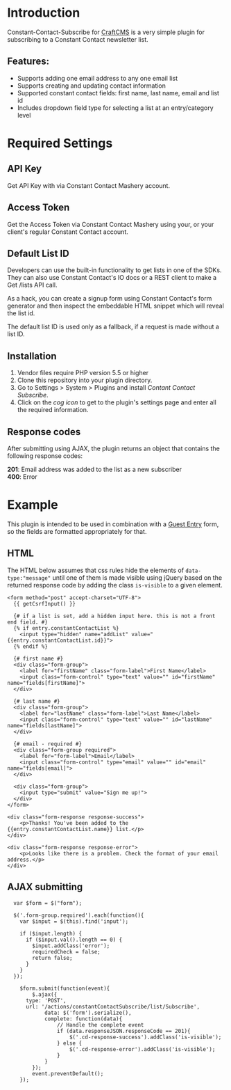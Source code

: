 # Introduction

Constant-Contact-Subscribe for [CraftCMS](http://www.craftcms.com) is a very simple plugin for subscribing to a Constant Contact newsletter list.

## Features:
- Supports adding one email address to any one email list
- Supports creating and updating contact information
- Supported constant contact fields: first name, last name, email and list id
- Includes dropdown field type for selecting a list at an entry/category level

# Required Settings
## API Key
Get API Key with via Constant Contact Mashery account.

## Access Token
Get the Access Token via Constant Contact Mashery using your, or your client's regular Constant Contact account.

## Default List ID
Developers can use the built-in functionality to get lists in one of the SDKs. They can also use Constant Contact's IO docs or a REST client to make a Get /lists API call.

As a hack, you can create a signup form using Constant Contact's form generator and then inspect the embeddable HTML snippet which will reveal the list id.

The default list ID is used only as a fallback, if a request is made without a list ID.

## Installation
1. Vendor files require PHP version 5.5 or higher
2. Clone this repository into your plugin directory.
3. Go to Settings > System > Plugins and install _Contant Contact Subscribe_.
4. Click on the _cog icon_ to get to the plugin's settings page and enter all the required information.

## Response codes
After submitting using AJAX, the plugin returns an object that contains the following response codes:

**201**: Email address was added to the list as a new subscriber<br>
**400**: Error


# Example

This plugin is intended to be used in combination with a [Guest Entry](https://github.com/craftcms/guest-entries) form, so the fields are formatted appropriately for that.

## HTML
The HTML below assumes that css rules hide the elements of `data-type:"message"` until one of them is made visible using jQuery based on the returned response code by adding the class `is-visible` to a given element.

```
<form method="post" accept-charset="UTF-8">
  {{ getCsrfInput() }}

  {# if a list is set, add a hidden input here. this is not a front end field. #}
  {% if entry.constantContactList %}
    <input type="hidden" name="addList" value="{{entry.constantContactList.id}}">
  {% endif %}

  {# first name #}
  <div class="form-group">
    <label for="firstName" class="form-label">First Name</label>
    <input class="form-control" type="text" value="" id="firstName" name="fields[firstName]">
  </div>

  {# last name #}
  <div class="form-group">
    <label for="lastName" class="form-label">Last Name</label>
    <input class="form-control" type="text" value="" id="lastName" name="fields[lastName]">
  </div>

  {# email - required #}
  <div class="form-group required">
    <label for="form-label">Email</label>
    <input class="form-control" type="email" value="" id="email" name="fields[email]">
  </div>

  <div class="form-group">
    <input type="submit" value="Sign me up!">
  </div>
</form>

<div class="form-response response-success">
	<p>Thanks! You've been added to the {{entry.constantContactList.name}} list.</p>
</div>

<div class="form-response response-error">
	<p>Looks like there is a problem. Check the format of your email address.</p>
</div>

```
## AJAX submitting
```
  var $form = $("form");

  $('.form-group.required').each(function(){
    var $input = $(this).find('input');

    if ($input.length) {
      if ($input.val().length == 0) {
        $input.addClass('error');
        requiredCheck = false;
        return false;
      }
    }
  });

	$form.submit(function(event){
		$.ajax({
      type: 'POST',
      url: '/actions/constantContactSubscribe/list/Subscribe',
			data: $('form').serialize(),
			complete: function(data){
				// Handle the complete event
				if (data.responseJSON.responseCode == 201){
					$('.cd-response-success').addClass('is-visible');
				} else {
					$('.cd-response-error').addClass('is-visible');
				}
			}
		});
		event.preventDefault();
	});
```
